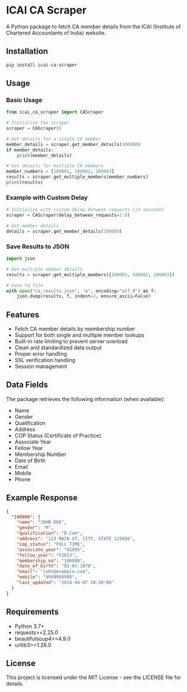 # ICAI CA Scraper

A Python package to fetch CA member details from the ICAI (Institute of Chartered Accountants of India) website.

## Installation

```bash
pip install icai-ca-scraper
```

## Usage

### Basic Usage

```python
from icai_ca_scraper import CAScraper

# Initialize the scraper
scraper = CAScraper()

# Get details for a single CA member
member_details = scraper.get_member_details(100000)
if member_details:
    print(member_details)

# Get details for multiple CA members
member_numbers = [100001, 100002, 100003]
results = scraper.get_multiple_members(member_numbers)
print(results)
```

### Example with Custom Delay

```python
# Initialize with custom delay between requests (in seconds)
scraper = CAScraper(delay_between_requests=2.0)

# Get member details
details = scraper.get_member_details(100000)
```

### Save Results to JSON

```python
import json

# Get multiple member details
results = scraper.get_multiple_members([100001, 100002, 100003])

# Save to file
with open("ca_results.json", "w", encoding="utf-8") as f:
    json.dump(results, f, indent=2, ensure_ascii=False)
```

## Features

- Fetch CA member details by membership number
- Support for both single and multiple member lookups
- Built-in rate limiting to prevent server overload
- Clean and standardized data output
- Proper error handling
- SSL verification handling
- Session management

## Data Fields

The package retrieves the following information (when available):

- Name
- Gender
- Qualification
- Address
- COP Status (Certificate of Practice)
- Associate Year
- Fellow Year
- Membership Number
- Date of Birth
- Email
- Mobile
- Phone

## Example Response

```json
{
  "100000": {
    "name": "JOHN DOE",
    "gender": "M",
    "qualification": "B.Com",
    "address": "123 MAIN ST, CITY, STATE 123456",
    "cop_status": "FULL TIME",
    "associate_year": "A1995",
    "fellow_year": "F2013",
    "membership_no": "100000",
    "date_of_birth": "01-01-1970",
    "email": "john@example.com",
    "mobile": "9999999999",
    "last_updated": "2024-04-07 10:30:00"
  }
}
```

## Requirements

- Python 3.7+
- requests>=2.25.0
- beautifulsoup4>=4.9.0
- urllib3>=1.26.0

## License

This project is licensed under the MIT License - see the LICENSE file for details. 